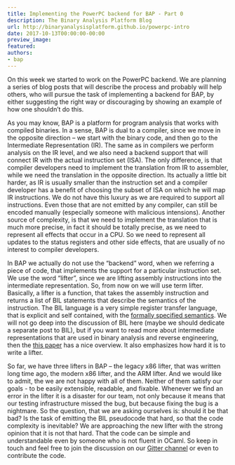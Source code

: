 ```yaml
---
title: Implementing the PowerPC backend for BAP - Part 0
description: The Binary Analysis Platform Blog
url: http://binaryanalysisplatform.github.io/powerpc-intro
date: 2017-10-13T00:00:00-00:00
preview_image:
featured:
authors:
- bap
---
```


<p>On this week we started to work on the PowerPC backend. We are
planning a series of blog posts that will describe the process and
probably will help others, who will pursue the task of implementing a
backend for BAP, by either suggesting the right way or discouraging by
showing an example of how one shouldn&rsquo;t do this.</p>

<p>As you may know, BAP is a platform for program analysis that works
with compiled binaries. In a sense, BAP is dual to a compiler, since
we move in the opposite direction &ndash; we start with the binary code,
and then go to the Intermediate Representation (IR). The same as in
compilers we perform analysis on the IR level, and we also need a
backend support that will connect IR with the actual instruction set
(ISA). The only difference, is that compiler developers need to
implement the translation from IR to assembler, while we need the
translation in the opposite direction. Its actually a little bit
harder, as IR is usually smaller than the instruction set and a
compiler developer has a benefit of choosing the subset of ISA on
which he will map IR instructions. We do not have this luxury as we
are required to support all instructions. Even those that are not
emitted by any compiler, can still be encoded manually (especially
someone with malicious intensions). Another source of complexity, is
that we need to implement the translation that is much more precise,
in fact it should be totally precise, as we need to represent all
effects that occur in a CPU. So we need to represent all updates to
the status registers and other side effects, that are usually of no
interest to compiler developers.</p>

<p>In BAP we actually do not use the &ldquo;backend&rdquo; word, when we referring a
piece of code, that implements the support for a particular
instruction set. We use the word &ldquo;lifter&rdquo;, since we are lifting
assembly instructions into the intermediate representation. So, from
now on we will use term lifter. Basically, a lifter is a function,
that takes the assembly instruction and returns a list of BIL
statements that describe the semantics of the instruction. The BIL
language is a very simple register transfer language, that is explicit
and self contained, with the <a href="https://github.com/BinaryAnalysisPlatform/bil">formally specified semantics</a>. We
will not go deep into the discussion of BIL here (maybe we should
dedicate a separate post to BIL), but if you want to read more about
intermediate representations that are used in binary analysis and
reverse engineering, then the <a href="https://softsec.kaist.ac.kr/~soomink/paper/ase17main-mainp491-p.pdf">this paper</a> has a nice
overview. It also emphasizes how hard it is to write a lifter.</p>

<p>So far, we have three lifters in BAP &ndash; the legacy x86 lifter, that
was written long time ago, the modern x86 lifter, and the ARM
lifter. And we would like to admit, the we are not happy with all of
them. Neither of them satisfy our goals - to be easily extensible,
readable, and fixable. Whenever we find an error in the lifter it is a
disaster for our team, not only because it means that our testing
infrastructure missed the bug, but because fixing the bug is a
nightmare. So the question, that we are asking ourselves is: should it
be that bad? Is the task of emitting the BIL pseudocode that hard, so
that the code complexity is inevitable? We are approaching the new
lifter with the strong opinion that it is not that hard. That the code
can be simple and understandable even by someone who is not fluent in
OCaml. So keep in touch and feel free to join the discussion on our
<a href="https://gitter.im/BinaryAnalysisPlatform/bap">Gitter channel</a> or even to contribute the code.</p>


